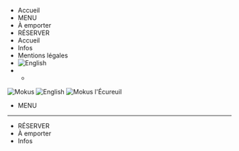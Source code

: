   * Accueil
  * MENU
  * À emporter
  * RÉSERVER
  * Accueil 
  * Infos 
  * Mentions légales
  * ![English](https://www.restaurantmokus.fr/themes/mokus-2021-en/img/GB.png)
  *   * 

![Mokus](https://www.restaurantmokus.fr/themes/mokus-2021-en/img/mokus-logo.svg)
![English](https://www.restaurantmokus.fr/themes/mokus-2021-en/img/en.svg)
![Mokus l'Écureuil](https://www.restaurantmokus.fr/themes/mokus-2021-en/img/pastille-home.png)
  * MENU
____
  * RÉSERVER‎ 
  * À emporter‎ 
  * Infos‎ 


